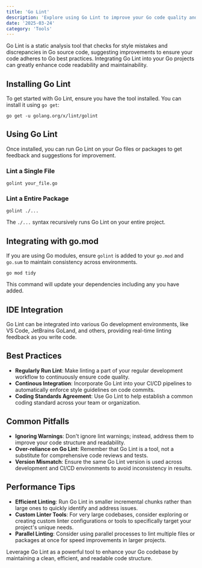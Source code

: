 ```yaml
---
title: 'Go Lint'
description: 'Explore using Go Lint to improve your Go code quality and standards'
date: '2025-03-24'
category: 'Tools'
---
```


Go Lint is a static analysis tool that checks for style mistakes and discrepancies in Go source code, suggesting improvements to ensure your code adheres to Go best practices. Integrating Go Lint into your Go projects can greatly enhance code readability and maintainability.

## Installing Go Lint

To get started with Go Lint, ensure you have the tool installed. You can install it using `go get`:

```shell
go get -u golang.org/x/lint/golint
```

## Using Go Lint

Once installed, you can run Go Lint on your Go files or packages to get feedback and suggestions for improvement.

### Lint a Single File

```shell
golint your_file.go
```

### Lint a Entire Package

```shell
golint ./...
```

The `./...` syntax recursively runs Go Lint on your entire project.

## Integrating with go.mod

If you are using Go modules, ensure `golint` is added to your `go.mod` and `go.sum` to maintain consistency across environments.

```shell
go mod tidy
```

This command will update your dependencies including any you have added.

## IDE Integration

Go Lint can be integrated into various Go development environments, like VS Code, JetBrains GoLand, and others, providing real-time linting feedback as you write code.

## Best Practices

- **Regularly Run Lint**: Make linting a part of your regular development workflow to continuously ensure code quality.
- **Continous Integration**: Incorporate Go Lint into your CI/CD pipelines to automatically enforce style guidelines on code commits.
- **Coding Standards Agreement**: Use Go Lint to help establish a common coding standard across your team or organization.

## Common Pitfalls

- **Ignoring Warnings**: Don't ignore lint warnings; instead, address them to improve your code structure and readability.
- **Over-reliance on Go Lint**: Remember that Go Lint is a tool, not a substitute for comprehensive code reviews and tests.
- **Version Mismatch**: Ensure the same Go Lint version is used across development and CI/CD environments to avoid inconsistency in results.

## Performance Tips

- **Efficient Linting**: Run Go Lint in smaller incremental chunks rather than large ones to quickly identify and address issues.
- **Custom Linter Tools**: For very large codebases, consider exploring or creating custom linter configurations or tools to specifically target your project's unique needs.
- **Parallel Linting**: Consider using parallel processes to lint multiple files or packages at once for speed improvements in larger projects.

Leverage Go Lint as a powerful tool to enhance your Go codebase by maintaining a clean, efficient, and readable code structure.